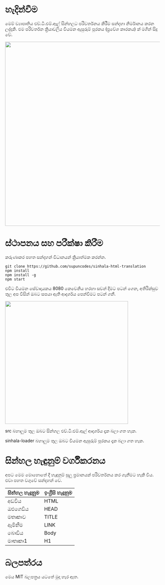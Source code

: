 # හැදින්වීම

මෙම් ව්‍යාපෘතිය එච්.ටී.එම්.ඈල් සින්හලට පරිවර්තනය කිරීම සන්දහා නිර්මානය කරන ලද්දකි. එම පරිවර්තන ක්‍රියාවලිය වියමන ඇසුරුම් පූරකය (ප්‍රවේශ කාරකය) ක් මගින් සිදු වේ.

<img src="https://raw.githubusercontent.com/supuncodes/sinhala-html-translation/master/images/code.png" width="600">

# ස්ථාපනය සහ පරීක්ෂා කිරීම

කරුණාකර පහත සන්දහන් විධානයන් ක්‍රියාත්මක කරන්න. 

    git clone https://github.com/supuncodes/sinhala-html-translation
    npm install
	npm install -g
    npm start

එවිට වියමන සේවාදායකය 8080 කෙවෙනිය හරහා සවන් දීමට පටන් ගෙන, අතිරික්සුව තුල අප විසින් ඔබට සපයා ඈති ආදර්ශය පෙන්විමට පටන් ගනී. 

<img src="https://raw.githubusercontent.com/supuncodes/sinhala-html-translation/master/images/browser.png" width="400">


src බහාලුම තුල ඔබට සින්හල එච්.ටී.එම්.ඈල් ආදර්ශය දෑක බලා ගත හෑක.

sinhala-loader බහාලුම තුල ඔබට වියමන ඇසුරුම් පූරකය දෑක බලා ගත හෑක.

# සින්හල හැඳුනුම් වර්ගීකරනය

අපට මෙම මොහොතේ දී හැඳුනුම් සුලු ප්‍රමානයක් පරිවර්තනය කර ගෑනීමට හෑකි විය. එවා පහත වගුවේ සන්දහන් වෙ.


| සින්හල හැඳුනුුම | ඉංග්‍රීසි හැඳුනුම |
|-------------|-----------|
| අඩවිය        | HTML      |
| ඔළුගෙඩිය      | HEAD      |
| මතෘකාව      | TITLE     |
| ඈමිනීම        | LINK      |
| බොඩිය        | Body      |
| මාතෘකා1     | H1        |




# බලපත්රය

මෙය MIT බලපත්‍රය යටතේ මුදා හෑර ඈත.
